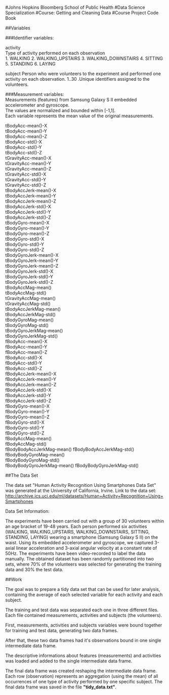 #Johns Hopkins Bloomberg School of Public Health
#Data Science Specialization
#Course: Getting and Cleaning Data
#Course Project Code Book


##Variables


###Identifier variables:

activity  
        Type of activity performed on each observation  
        1. WALKING
        2. WALKING_UPSTAIRS
        3. WALKING_DOWNSTAIRS
        4. SITTING
        5. STANDING
        6. LAYING			

subject
        Person who were volunteers to the experiment and performed one activity on each observation.
        1..30 .Unique identifiers assigned to the volunteers.
			
###Measurement variables:			
        Measurements (features) from Samsung Galaxy S II embedded   accelerometer and gyroscope.  
        The values are normalized and bounded within [-1,1].  
        Each variable represents the mean value of the original measurements.  

tBodyAcc-mean()-X          
tBodyAcc-mean()-Y          
tBodyAcc-mean()-Z          
tBodyAcc-std()-X           
tBodyAcc-std()-Y           
tBodyAcc-std()-Z           
tGravityAcc-mean()-X       
tGravityAcc-mean()-Y       
tGravityAcc-mean()-Z       
tGravityAcc-std()-X        
tGravityAcc-std()-Y        
tGravityAcc-std()-Z        
tBodyAccJerk-mean()-X      
tBodyAccJerk-mean()-Y      
tBodyAccJerk-mean()-Z   
tBodyAccJerk-std()-X       
tBodyAccJerk-std()-Y       
tBodyAccJerk-std()-Z       
tBodyGyro-mean()-X         
tBodyGyro-mean()-Y         
tBodyGyro-mean()-Z         
tBodyGyro-std()-X          
tBodyGyro-std()-Y          
tBodyGyro-std()-Z          
tBodyGyroJerk-mean()-X     
tBodyGyroJerk-mean()-Y     
tBodyGyroJerk-mean()-Z     
tBodyGyroJerk-std()-X      
tBodyGyroJerk-std()-Y      
tBodyGyroJerk-std()-Z      
tBodyAccMag-mean()         
tBodyAccMag-std()          
tGravityAccMag-mean()      
tGravityAccMag-std()       
tBodyAccJerkMag-mean()     
tBodyAccJerkMag-std()      
tBodyGyroMag-mean()        
tBodyGyroMag-std()         
tBodyGyroJerkMag-mean()    
tBodyGyroJerkMag-std()     
fBodyAcc-mean()-X          
fBodyAcc-mean()-Y          
fBodyAcc-mean()-Z          
fBodyAcc-std()-X           
fBodyAcc-std()-Y           
fBodyAcc-std()-Z           
fBodyAccJerk-mean()-X      
fBodyAccJerk-mean()-Y      
fBodyAccJerk-mean()-Z      
fBodyAccJerk-std()-X       
fBodyAccJerk-std()-Y       
fBodyAccJerk-std()-Z       
fBodyGyro-mean()-X         
fBodyGyro-mean()-Y         
fBodyGyro-mean()-Z         
fBodyGyro-std()-X          
fBodyGyro-std()-Y          
fBodyGyro-std()-Z          
fBodyAccMag-mean()         
fBodyAccMag-std()          
fBodyBodyAccJerkMag-mean() 
fBodyBodyAccJerkMag-std()  
fBodyBodyGyroMag-mean()    
fBodyBodyGyroMag-std()     
fBodyBodyGyroJerkMag-mean()
fBodyBodyGyroJerkMag-std() 


##The Data Set

The data set "Human Activity Recognition Using Smartphones Data Set" was generated at the University of California, Irvine.
Link to the data set: http://archive.ics.uci.edu/ml/datasets/Human+Activity+Recognition+Using+Smartphones

Data Set Information:

The experiments have been carried out with a group of 30 volunteers within an age bracket of 19-48 years. Each person performed six activities (WALKING, WALKING_UPSTAIRS, WALKING_DOWNSTAIRS, SITTING, STANDING, LAYING) wearing a smartphone (Samsung Galaxy S II) on the waist. Using its embedded accelerometer and gyroscope, we captured 3-axial linear acceleration and 3-axial angular velocity at a constant rate of 50Hz. The experiments have been video-recorded to label the data manually. The obtained dataset has been randomly partitioned into two sets, where 70% of the volunteers was selected for generating the training data and 30% the test data. 

##Work

The goal was to prepare a tidy data set that can be used for later analysis, containing the average of each selected variable for each activity and each subject.

The training and test data was separated each one in three different files.
Each file contained measurements, activities and subjects (the volunteers).

First, measurements, activities and subjects variables were bound together for training and test data, generating two data frames.

After that, these two data frames had it's observations bound in one single intermediate data frame.

The descriptive informations about features (measurements) and activities was loaded and added to the single intermediate data frame.

The final data frame was created reshaping the intermediate data frame.
Each row (observation) represents an aggregation (using the mean) of all occurrences of one type of activity performed by one specific subject. The final data frame was saved in the file **"tidy_data.txt"**.

